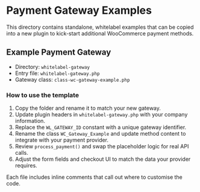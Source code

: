 # Payment Gateway Examples

This directory contains standalone, whitelabel examples that can be copied into a new plugin to kick-start additional WooCommerce payment methods.

## Example Payment Gateway

* Directory: `whitelabel-gateway`
* Entry file: `whitelabel-gateway.php`
* Gateway class: `class-wc-gateway-example.php`

### How to use the template

1. Copy the folder and rename it to match your new gateway.
2. Update plugin headers in `whitelabel-gateway.php` with your company information.
3. Replace the `WL_GATEWAY_ID` constant with a unique gateway identifier.
4. Rename the class `WC_Gateway_Example` and update method content to integrate with your payment provider.
5. Review `process_payment()` and swap the placeholder logic for real API calls.
6. Adjust the form fields and checkout UI to match the data your provider requires.

Each file includes inline comments that call out where to customise the code.

